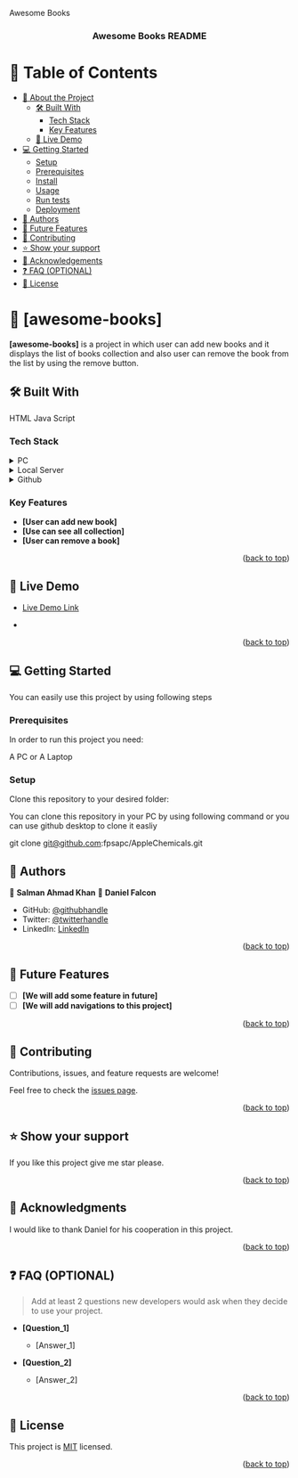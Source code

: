 <a name="readme-top">Awesome Books</a>

<div align="center">
<h3><b>Awesome Books README</b></h3>
</div>

<!-- TABLE OF CONTENTS -->

# 📗 Table of Contents

- [📖 About the Project](#awesome-books)
  - [🛠 Built With](#built-with)
    - [Tech Stack](#tech-stack)
    - [Key Features](#key-features)
  - [🚀 Live Demo](#live-demo)
- [💻 Getting Started](#getting-started)
  - [Setup](#setup)
  - [Prerequisites](#prerequisites)
  - [Install](#install)
  - [Usage](#usage)
  - [Run tests](#run-tests)
  - [Deployment](#triangular_flag_on_post-deployment)
- [👥 Authors](#authors)
- [🔭 Future Features](#future-features)
- [🤝 Contributing](#contributing)
- [⭐️ Show your support](#support)
- [🙏 Acknowledgements](#acknowledgements)
- [❓ FAQ (OPTIONAL)](#faq)
- [📝 License](#license)

<!-- PROJECT DESCRIPTION -->

# 📖 [awesome-books] <a name="awesome-books"></a>


**[awesome-books]** is a project in which user can add new books and it displays the list of books collection and also user can remove the book from the list by using the remove button.

## 🛠 Built With <a name="built-with"></a>
HTML
Java Script

### Tech Stack <a name="tech-stack"></a>

<details>
  <summary>PC</summary>
  <ul>
    <li><a href="#">My PC</a></li>
  </ul>
</details>

<details>
  <summary>Local Server</summary>
  <ul>
    <li><a href="#">Web browser</a></li>
  </ul>
</details>

<details>
<summary>Github</summary>
  <ul>
    <li><a href="https://www.github.com/">Github</a></li>
  </ul>
</details>

<!-- Features -->

### Key Features <a name="key-features"></a>


- **[User can add new book]**
- **[Use can see all collection]**
- **[User can remove a book]**

<p align="right">(<a href="#readme-top">back to top</a>)</p>

<!-- LIVE DEMO -->

## 🚀 Live Demo <a name="live-demo"></a>

- [Live Demo Link](https://fpsapc.github.io/awesome-books)

- [Live Demo Mobile]:
  <img src="./Assets/mobile.gif" alt="mobile live" />

<p align="right">(<a href="#readme-top">back to top</a>)</p>

<!-- GETTING STARTED -->

## 💻 Getting Started <a name="getting-started"></a>

You can easily use this project by using following steps

### Prerequisites

In order to run this project you need:

A PC or A Laptop

### Setup

Clone this repository to your desired folder:

You can clone this repository in your PC by using following command or you can use github desktop to clone it easliy

git clone git@github.com:fpsapc/AppleChemicals.git

<!-- AUTHORS -->

## 👥 Authors <a name="authors"></a>

👤 **Salman Ahmad Khan**
👤 **Daniel Falcon**

- GitHub: [@githubhandle](https://github.com/fpsapc)
- Twitter: [@twitterhandle](https://twitter.com/salmanahmadkhan)
- LinkedIn: [LinkedIn](https://linkedin.com/in/salmanahmad1987)

<p align="right">(<a href="#readme-top">back to top</a>)</p>

<!-- FUTURE FEATURES -->

## 🔭 Future Features <a name="future-features"></a>

- [ ] **[We will add some feature in future]**
- [ ] **[We will add navigations to this project]**

<p align="right">(<a href="#readme-top">back to top</a>)</p>

<!-- CONTRIBUTING -->

## 🤝 Contributing <a name="contributing"></a>

Contributions, issues, and feature requests are welcome!

Feel free to check the [issues page](../../issues/).

<p align="right">(<a href="#readme-top">back to top</a>)</p>

<!-- SUPPORT -->

## ⭐️ Show your support <a name="support"></a>

If you like this project give me star please.

<p align="right">(<a href="#readme-top">back to top</a>)</p>

<!-- ACKNOWLEDGEMENTS -->

## 🙏 Acknowledgments <a name="acknowledgements"></a>

I would like to thank Daniel for his cooperation in this project.

<p align="right">(<a href="#readme-top">back to top</a>)</p>

<!-- FAQ (optional) -->

## ❓ FAQ (OPTIONAL) <a name="faq"></a>

> Add at least 2 questions new developers would ask when they decide to use your project.

- **[Question_1]**

  - [Answer_1]

- **[Question_2]**

  - [Answer_2]

<p align="right">(<a href="#readme-top">back to top</a>)</p>

<!-- LICENSE -->

## 📝 License <a name="license"></a>

This project is [MIT](./LICENSE) licensed.

<p align="right">(<a href="#readme-top">back to top</a>)</p>
